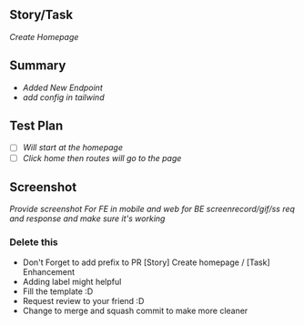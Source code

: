 ## Story/Task
_Create Homepage_

## Summary
- _Added New Endpoint_
- _add config in tailwind_

## Test Plan
- [ ] _Will start at the homepage_
- [ ] _Click home then routes will go to the page_

## Screenshot
_Provide screenshot_
_For FE in mobile and web_
_for BE screenrecord/gif/ss req and response and make sure it's working_

### Delete this

-   Don't Forget to add prefix to PR [Story] Create homepage / [Task] Enhancement
-   Adding label might helpful
-   Fill the template :D
-   Request review to your friend :D
-   Change to merge and squash commit to make more cleaner
